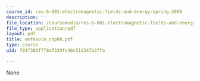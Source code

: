 ```yaml
---
course_id: res-6-001-electromagnetic-fields-and-energy-spring-2008
description: ''
file_location: /coursemedia/res-6-001-electromagnetic-fields-and-energy-spring-2008/f84f36bfff8af339fc40c51d347b3ffa_emfesoln_chp08.pdf
file_type: application/pdf
layout: pdf
title: emfesoln_chp08.pdf
type: course
uid: f84f36bfff8af339fc40c51d347b3ffa

---
```

None